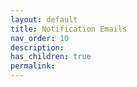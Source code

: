 ```yaml
---
layout: default
title: Notification Emails
nav_order: 10
description:
has_children: true
permalink:
---
```


